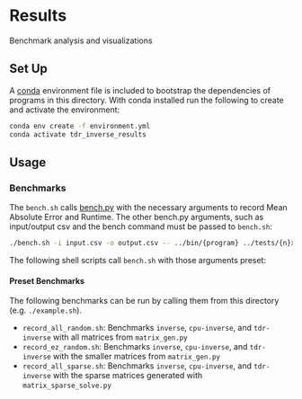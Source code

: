 # Results

Benchmark analysis and visualizations

## Set Up

A [conda](https://docs.anaconda.com/free/anaconda/install/index.html) environment file is included to bootstrap the dependencies of programs in this directory. With conda installed run the following to create and activate the environment:

```sh
conda env create -f environment.yml
conda activate tdr_inverse_results
```

## Usage

### Benchmarks

The `bench.sh` calls [bench.py](https://github.com/scrufulufugus/bench.py) with the necessary arguments to record Mean Absolute Error and Runtime. The other bench.py arguments, such as input/output csv and the bench command must be passed to `bench.sh`:

```sh
./bench.sh -i input.csv -o output.csv -- ../bin/{program} ../tests/{n}x{n}{,_soln}.csv
```

The following shell scripts call `bench.sh` with those arguments preset:

#### Preset Benchmarks

The following benchmarks can be run by calling them from this directory (e.g. `./example.sh`).

- `record_all_random.sh`: Benchmarks `inverse`, `cpu-inverse`, and `tdr-inverse` with all matrices from `matrix_gen.py`
- `record_ez_random.sh`: Benchmarks `inverse`, `cpu-inverse`, and `tdr-inverse` with the smaller matrices from `matrix_gen.py`
- `record_all_sparse.sh`: Benchmarks `inverse`, `cpu-inverse`, and `tdr-inverse` with the sparse matrices generated with `matrix_sparse_solve.py`

